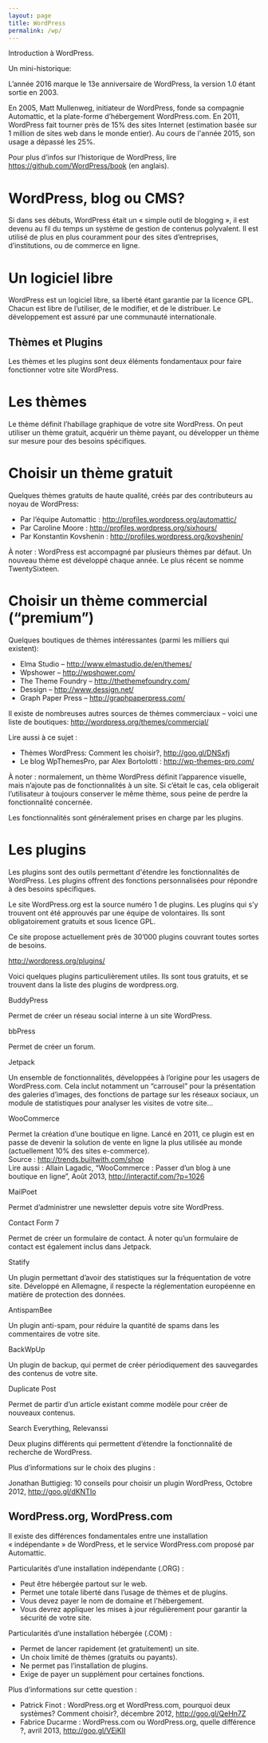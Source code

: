 ```yaml
---
layout: page
title: WordPress
permalink: /wp/
---
```


Introduction à WordPress.

Un mini-historique:

L’année 2016 marque le 13e anniversaire de WordPress, la version 1.0 étant sortie en 2003.

En 2005, Matt Mullenweg, initiateur de WordPress, fonde sa compagnie Automattic, et la plate-forme d’hébergement WordPress.com. En 2011, WordPress fait tourner près de 15% des sites Internet (estimation basée sur 1 million de sites web dans le monde entier). Au cours de l'année 2015, son usage a dépassé les 25%.

Pour plus d’infos sur l’historique de WordPress, lire https://github.com/WordPress/book (en anglais).

WordPress, blog ou CMS?
===

Si dans ses débuts, WordPress était un « simple outil de blogging », il est devenu au fil du temps un système de gestion de contenus polyvalent. Il est utilisé de plus en plus couramment pour des sites d’entreprises, d’institutions, ou de commerce en ligne.

Un logiciel libre
===

WordPress est un logiciel libre, sa liberté étant garantie par la licence GPL. Chacun est libre de l’utiliser, de le modifier, et de le distribuer. Le développement est assuré par une communauté internationale. 

Thèmes et Plugins
---

Les thèmes et les plugins sont deux éléments fondamentaux pour faire fonctionner votre site WordPress.

Les thèmes
==

Le thème définit l’habillage graphique de votre site WordPress.
On peut utiliser un thème gratuit, acquérir un thème payant, ou développer un thème sur mesure pour des besoins spécifiques.

Choisir un thème gratuit
===

Quelques thèmes gratuits de haute qualité, créés par des contributeurs au noyau de WordPress:

- Par l’équipe Automattic : http://profiles.wordpress.org/automattic/
- Par Caroline Moore : http://profiles.wordpress.org/sixhours/
- Par Konstantin Kovshenin : http://profiles.wordpress.org/kovshenin/

À noter : WordPress est accompagné par plusieurs thèmes par défaut. Un nouveau thème est développé chaque année. Le plus récent se nomme TwentySixteen.

Choisir un thème commercial (“premium”)
===

Quelques boutiques de thèmes intéressantes (parmi les milliers qui existent):

* Elma Studio – http://www.elmastudio.de/en/themes/
* Wpshower – http://wpshower.com/
* The Theme Foundry – http://thethemefoundry.com/
* Dessign – http://www.dessign.net/
* Graph Paper Press – http://graphpaperpress.com/

Il existe de nombreuses autres sources de thèmes commerciaux – voici une liste de boutiques: http://wordpress.org/themes/commercial/

Lire aussi à ce sujet :

* Thèmes WordPress: Comment les choisir?, http://goo.gl/DNSxfj
* Le blog WpThemesPro, par Alex Bortolotti : http://wp-themes-pro.com/

À noter : normalement, un thème WordPress définit l’apparence visuelle, mais n’ajoute pas de fonctionnalités à un site. Si c’était le cas, cela obligerait l’utilisateur à toujours conserver le même thème, sous peine de perdre la fonctionnalité concernée. 

Les fonctionnalités sont généralement prises en charge par les plugins.

Les plugins
===

Les plugins sont des outils permettant d'étendre les fonctionnalités de WordPress. Les plugins offrent des fonctions personnalisées pour répondre à des besoins spécifiques.

Le site WordPress.org est la source numéro 1 de plugins. Les plugins qui s’y trouvent ont été approuvés par une équipe de volontaires. Ils sont obligatoirement gratuits et sous licence GPL.

Ce site propose actuellement près de 30’000 plugins couvrant toutes sortes de besoins. 

http://wordpress.org/plugins/

Voici quelques plugins particulièrement utiles. Ils sont tous gratuits, et se trouvent dans la liste des plugins de wordpress.org.

BuddyPress

Permet de créer un réseau social interne à un site WordPress.

bbPress

Permet de créer un forum.

Jetpack

Un ensemble de fonctionnalités, développées à l’origine pour les usagers de WordPress.com. Cela inclut notamment un “carrousel” pour la présentation des galeries d’images, des fonctions de partage sur les réseaux sociaux, un module de statistiques pour analyser les visites de votre site...

WooCommerce

Permet la création d’une boutique en ligne. Lancé en 2011, ce plugin est en passe de devenir la solution de vente en ligne la plus utilisée au monde (actuellement 10% des sites e-commerce).     
Source : http://trends.builtwith.com/shop    
Lire aussi : Allain Lagadic, “WooCommerce : Passer d’un blog à une boutique en ligne”, Août 2013, http://interactif.com/?p=1026

MailPoet

Permet d’administrer une newsletter depuis votre site WordPress.

Contact Form 7

Permet de créer un formulaire de contact. À noter qu’un formulaire de contact est également inclus dans Jetpack.

Statify 

Un plugin permettant d’avoir des statistiques sur la fréquentation de votre site. Développé en Allemagne, il respecte la réglementation européenne en matière de protection des données. 

AntispamBee

Un plugin anti-spam, pour réduire la quantité de spams dans les commentaires de votre site.

BackWpUp

Un plugin de backup, qui permet de créer périodiquement des sauvegardes des contenus de votre site.

Duplicate Post

Permet de partir d’un article existant comme modèle pour créer de nouveaux contenus.

Search Everything, Relevanssi

Deux plugins différents qui permettent d’étendre la fonctionnalité de recherche de WordPress.

Plus d’informations sur le choix des plugins :

Jonathan Buttigieg: 10 conseils pour choisir un plugin WordPress, Octobre 2012, http://goo.gl/dKNTIo

WordPress.org, WordPress.com
---

Il existe des différences fondamentales entre une installation « indépendante » de WordPress, et le service WordPress.com proposé par Automattic. 

Particularités d’une installation indépendante (.ORG) :

* Peut être hébergée partout sur le web.
* Permet une totale liberté dans l’usage de thèmes et de plugins.
* Vous devez payer le nom de domaine et l'hébergement.
* Vous devrez appliquer les mises à jour régulièrement pour garantir la sécurité de votre site.

Particularités d’une installation hébergée (.COM) :

* Permet de lancer rapidement (et gratuitement) un site.
* Un choix limité de thèmes (gratuits ou payants).
* Ne permet pas l’installation de plugins.
* Exige de payer un supplément pour certaines fonctions.

Plus d’informations sur cette question : 

* Patrick Finot : WordPress.org et WordPress.com, pourquoi deux systèmes? Comment choisir?, décembre 2012, http://goo.gl/QeHn7Z
* Fabrice Ducarme : WordPress.com ou WordPress.org, quelle différence ?, avril 2013, http://goo.gl/VEjKII

